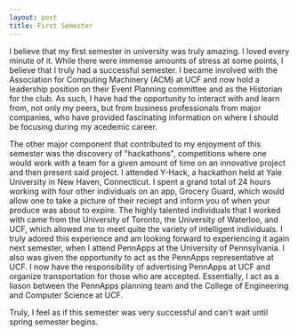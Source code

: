 ```yaml
---
layout: post
title: First Semester
---
```

I believe that my first semester in university was truly amazing. I loved every minute of it. While there were immense amounts of stress at some points, I believe that I truly had a successful semester. I became involved with the Association for Computing Machinery (ACM) at UCF and now hold a leadership position on their Event Planning committee and as the Historian for the club. As such, I have had the opportunity to interact with and learn from, not only my peers, but from business professionals from major companies, who have provided fascinating information on where I should be focusing during my acedemic career. 

The other major component that contributed to my enjoyment of this semester was the discovery of "hackathons", competitions where one would work with a team for a given amount of time on an innovative project and then present said project. I attended Y-Hack, a hackathon held at Yale University in New Haven, Connecticut. I spent a grand total of 24 hours working with four other individuals on an app, Grocery Guard, which would allow one to take a picture of their reciept and inform you of when your produce was about to expire. The highly talented individuals that I worked with came from the University of Toronto, the University of Waterloo, and UCF, which allowed me to meet quite the variety of intelligent individuals. I truly adored this experience and am looking forward to experiencing it again next semester, when I attend PennApps at the University of Pennsylvania. I also was given the opportunity to act as the PennApps representative at UCF. I now have the responsibility of advertising PennApps at UCF and organize transportation for those who are accepted. Essentially, I act as a liason between the PennApps planning team and the College of Engineering and Computer Science at UCF. 

Truly, I feel as if this semester was very successful and can't wait until spring semester begins. 